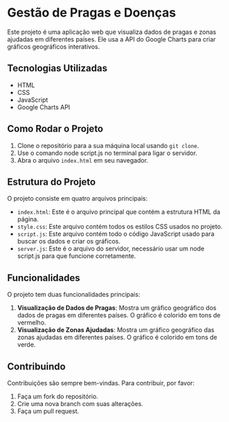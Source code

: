 # Gestão de Pragas e Doenças

Este projeto é uma aplicação web que visualiza dados de pragas e zonas ajudadas em diferentes países. Ele usa a API do Google Charts para criar gráficos geográficos interativos.

## Tecnologias Utilizadas

- HTML
- CSS
- JavaScript
- Google Charts API

## Como Rodar o Projeto

1. Clone o repositório para a sua máquina local usando `git clone`.
2. Use o comando node script.js no terminal para ligar o servidor.
3. Abra o arquivo `index.html` em seu navegador.

## Estrutura do Projeto

O projeto consiste em quatro arquivos principais:

- `index.html`: Este é o arquivo principal que contém a estrutura HTML da página.
- `style.css`: Este arquivo contém todos os estilos CSS usados no projeto.
- `script.js`: Este arquivo contém todo o código JavaScript usado para buscar os dados e criar os gráficos.
- `server.js`: Este é o arquivo do servidor, necessário usar um node script.js para que funcione corretamente.
  
## Funcionalidades

O projeto tem duas funcionalidades principais:

1. **Visualização de Dados de Pragas**: Mostra um gráfico geográfico dos dados de pragas em diferentes países. O gráfico é colorido em tons de vermelho.
2. **Visualização de Zonas Ajudadas**: Mostra um gráfico geográfico das zonas ajudadas em diferentes países. O gráfico é colorido em tons de verde.

## Contribuindo

Contribuições são sempre bem-vindas. Para contribuir, por favor:

1. Faça um fork do repositório.
2. Crie uma nova branch com suas alterações.
3. Faça um pull request.
